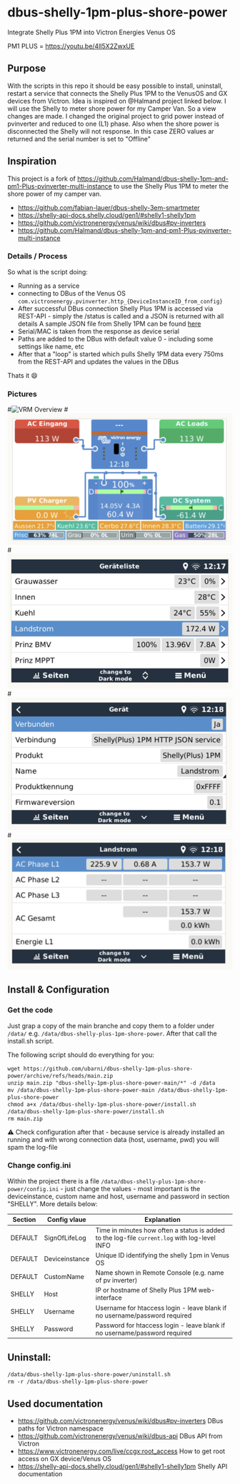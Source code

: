 # dbus-shelly-1pm-plus-shore-power
Integrate Shelly Plus 1PM into Victron Energies Venus OS

PM1 PLUS = https://youtu.be/4lI5X2ZwxUE

## Purpose
With the scripts in this repo it should be easy possible to install, uninstall, restart a service that connects the Shelly Plus 1PM to the VenusOS and GX devices from Victron. Idea is inspired on @Halmand project linked below.
I will use the Shelly to meter shore power for my Camper Van. So a view changes are made.
I changed the original project to grid power instead of pvinverter and reduced to one (L1) phase. Also when the shore power is disconnected the Shelly will not response. In this case ZERO values ar returned and the serial number is set to "Offline"

## Inspiration
This project is a fork of https://github.com/Halmand/dbus-shelly-1pm-and-pm1-Plus-pvinverter-multi-instance to use the Shelly Plus 1PM to meter the shore power of my camper van.

- https://github.com/fabian-lauer/dbus-shelly-3em-smartmeter
- https://shelly-api-docs.shelly.cloud/gen1/#shelly1-shelly1pm
- https://github.com/victronenergy/venus/wiki/dbus#pv-inverters
- https://github.com/Halmand/dbus-shelly-1pm-and-pm1-Plus-pvinverter-multi-instance

### Details / Process
So what is the script doing:
- Running as a service
- connecting to DBus of the Venus OS `com.victronenergy.pvinverter.http_{DeviceInstanceID_from_config}`
- After successful DBus connection Shelly Plus 1PM is accessed via REST-API - simply the /status is called and a JSON is returned with all details
  A sample JSON file from Shelly 1PM can be found [here](docs/shelly1pm-plus-status-sample.json)
- Serial/MAC is taken from the response as device serial
- Paths are added to the DBus with default value 0 - including some settings like name, etc
- After that a "loop" is started which pulls Shelly 1PM data every 750ms from the REST-API and updates the values in the DBus

Thats it 😄

### Pictures
#![VRM Overview](img/shore-sower-vrm.png) 
#![Flowmeter](img/shore-power-flow.png) 
#![ShorePower - Device List](img/shore-power-device-list.png)
#![ShorePower - Device](img/shore-power-device.png)
#![ShorePower - Device Values](img/shore-power-values.png)

## Install & Configuration
### Get the code
Just grap a copy of the main branche and copy them to a folder under `/data/` e.g. `/data/dbus-shelly-plus-1pm-shore-power`.
After that call the install.sh script.

The following script should do everything for you:
```
wget https://github.com/ubarni/dbus-shelly-1pm-plus-shore-power/archive/refs/heads/main.zip
unzip main.zip "dbus-shelly-1pm-plus-shore-power-main/*" -d /data
mv /data/dbus-shelly-1pm-plus-shore-power-main /data/dbus-shelly-1pm-plus-shore-power
chmod a+x /data/dbus-shelly-1pm-plus-shore-power/install.sh
/data/dbus-shelly-1pm-plus-shore-power/install.sh
rm main.zip
```
⚠️ Check configuration after that - because service is already installed an running and with wrong connection data (host, username, pwd) you will spam the log-file

### Change config.ini
Within the project there is a file `/data/dbus-shelly-plus-1pm-shore-power/config.ini` - just change the values - most important is the deviceinstance, custom name and host, username and password in section "SHELLY". More details below:


| Section  | Config vlaue | Explanation |
| ------------- | ------------- | ------------- |
| DEFAULT  | SignOfLifeLog  | Time in minutes how often a status is added to the log-file `current.log` with log-level INFO |
| DEFAULT  | Deviceinstance | Unique ID identifying the shelly 1pm in Venus OS |
| DEFAULT  | CustomName | Name shown in Remote Console (e.g. name of pv inverter) |
| SHELLY  | Host | IP or hostname of Shelly Plus 1PM web-interface |
| SHELLY  | Username | Username for htaccess login - leave blank if no username/password required |
| SHELLY  | Password | Password for htaccess login - leave blank if no username/password required |

## Uninstall:

```
/data/dbus-shelly-1pm-plus-shore-power/uninstall.sh
rm -r /data/dbus-shelly-1pm-plus-shore-power
```

## Used documentation
- https://github.com/victronenergy/venus/wiki/dbus#pv-inverters   DBus paths for Victron namespace
- https://github.com/victronenergy/venus/wiki/dbus-api   DBus API from Victron
- https://www.victronenergy.com/live/ccgx:root_access   How to get root access on GX device/Venus OS
- https://shelly-api-docs.shelly.cloud/gen1/#shelly1-shelly1pm Shelly API documentation
